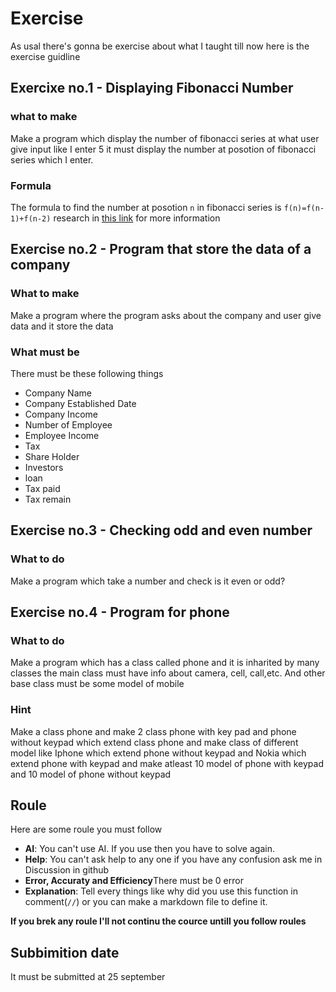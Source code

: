 # Exercise
As usal there's gonna be exercise about what I taught till now here is the exercise guidline
## Exercixe no.1 - Displaying Fibonacci Number
### what to make
Make a program which display the number of fibonacci series at what user give input like I enter 5 it must display the number at posotion of fibonacci series which I enter.
### Formula
The formula to find the number at posotion `n` in fibonacci series is `f(n)=f(n-1)+f(n-2)` research in [this link](https://www.google.com/search?q=fibonacci+series&rlz=1C1GKLA_enNP767NP767&oq=fibonacci+series&aqs=chrome..69i57.384951j0j7&sourceid=chrome&ie=UTF-8) for more information
## Exercise no.2 - Program that store the data of a company
### What to make 
Make a program where the program asks about the company and user give data and it store the data
### What must be
There must be these following things
- Company Name
- Company Established Date
- Company Income 
- Number of Employee
- Employee Income
- Tax
- Share Holder
- Investors
- loan
- Tax paid
- Tax remain
## Exercise no.3 - Checking odd and even number
### What to do
Make a program which take a number and check is it even or odd? 
## Exercise no.4 - Program for phone
### What to do
Make a program which has a class called phone and it is inharited by many classes the main class must have info about camera, cell, call,etc. And other base class must be some model of mobile
### Hint
Make a class phone and make 2 class phone with key pad and phone without keypad which extend class phone and make class of different model like Iphone which extend phone without keypad and Nokia which extend phone with keypad and make atleast 10 model of phone with keypad and 10 model of phone without keypad
## Roule
Here are some roule you must follow 
- **AI**: You can't use AI. If you use then you have to solve again.
- **Help**: You can't ask help to any one if you have any confusion ask me in Discussion in github
- **Error, Accuraty and Efficiency**There must be 0 error
- **Explanation**: Tell every things like why did you use this function in comment(`//`) or you can make a markdown  file to define it.

**If you brek any roule I'll not continu the cource untill you follow roules**
## Subbimition date
It must be submitted at 25 september

